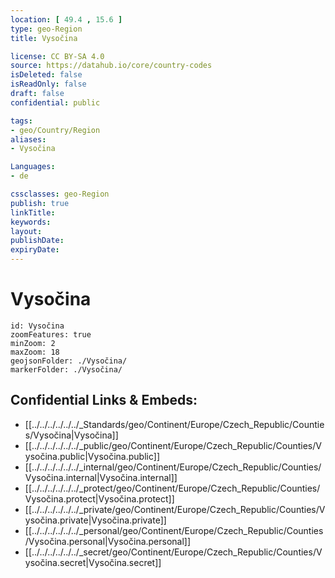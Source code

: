 ```yaml
---
location: [ 49.4 , 15.6 ] 
type: geo-Region
title: Vysočina

license: CC BY-SA 4.0
source: https://datahub.io/core/country-codes
isDeleted: false
isReadOnly: false
draft: false
confidential: public

tags:
- geo/Country/Region
aliases:
- Vysočina

Languages:
- de

cssclasses: geo-Region
publish: true
linkTitle: 
keywords: 
layout: 
publishDate: 
expiryDate: 
---
```


# Vysočina

```leaflet
id: Vysočina
zoomFeatures: true 
minZoom: 2 
maxZoom: 18
geojsonFolder: ./Vysočina/
markerFolder: ./Vysočina/
```


## Confidential Links & Embeds: 
- [[../../../../../../_Standards/geo/Continent/Europe/Czech_Republic/Counties/Vysočina|Vysočina]] 
- [[../../../../../../_public/geo/Continent/Europe/Czech_Republic/Counties/Vysočina.public|Vysočina.public]] 
- [[../../../../../../_internal/geo/Continent/Europe/Czech_Republic/Counties/Vysočina.internal|Vysočina.internal]] 
- [[../../../../../../_protect/geo/Continent/Europe/Czech_Republic/Counties/Vysočina.protect|Vysočina.protect]] 
- [[../../../../../../_private/geo/Continent/Europe/Czech_Republic/Counties/Vysočina.private|Vysočina.private]] 
- [[../../../../../../_personal/geo/Continent/Europe/Czech_Republic/Counties/Vysočina.personal|Vysočina.personal]] 
- [[../../../../../../_secret/geo/Continent/Europe/Czech_Republic/Counties/Vysočina.secret|Vysočina.secret]] 

